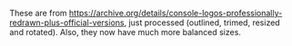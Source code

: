 These are from https://archive.org/details/console-logos-professionally-redrawn-plus-official-versions, just processed (outlined, trimed, resized and rotated). Also, they now have much more balanced sizes.
